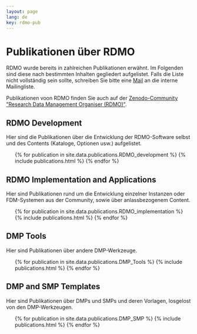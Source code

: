 ```yaml
---
layout: page
lang: de
key: rdmo-pub
---
```


# Publikationen über RDMO

RDMO wurde bereits in zahlreichen Publikationen erwähnt. Im Folgenden sind diese nach bestimmten Inhalten gegliedert aufgelistet. Falls die Liste nicht vollständig sein sollte, schreiben Sie bitte eine <a href="mailto:rdmo-contact@listserv.dfn.de">Mail</a> an die interne Mailingliste.<br/>

Publikationen voon RDMO finden Sie auch auf der <a href="https://zenodo.org/communities/rdmo">Zenodo-Community "Research Data Management Organiser (RDMO)"</a>.

  <h2>RDMO Development</h2>
  <p>Hier sind die Publikationen über die Entwicklung der RDMO-Software selbst und des Contents (Kataloge, Optionen usw.) aufgelistet.</p>

  <ul class="publication">
  {% for publication in site.data.publications.RDMO_development %}
  {% include publications.html %}
  {% endfor %}
  </ul>

  <h2>RDMO Implementation and Applications</h2>
  <p>Hier sind Publikationen rund um die Entwicklung einzelner Instanzen oder FDM-Systemen aus der Community, sowie über anlassbezogenem Content.</p>
  <ul class="publication">
  {% for publication in site.data.publications.RDMO_implementation %}
  {% include publications.html %}
  {% endfor %}
  </ul>

  <h2>DMP Tools</h2>
  <p>Hier sind Publikationen über andere DMP-Werkzeuge.</p>
  <ul class="publication">
  {% for publication in site.data.publications.DMP_Tools %}
  {% include publications.html %}
  {% endfor %}
  </ul>

  <h2>DMP and SMP Templates</h2>
  <p>Hier sind Publikationen über DMPs und SMPs und deren Vorlagen, losgelost von den DMP-Werkzeugen.</p>
  <ul class="publication">
  {% for publication in site.data.publications.DMP_SMP %}
  {% include publications.html %}
  {% endfor %}
  </ul>
